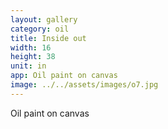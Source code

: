 ```yaml
---
layout: gallery
category: oil
title: Inside out
width: 16
height: 38
unit: in
app: Oil paint on canvas
image: ../../assets/images/o7.jpg
---
```


Oil paint on canvas
